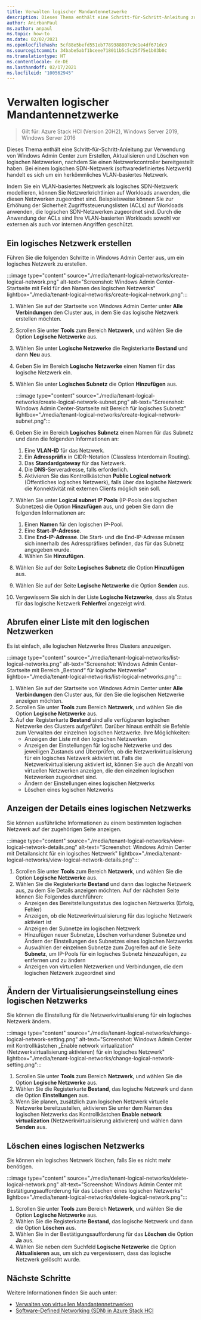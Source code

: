 ```yaml
---
title: Verwalten logischer Mandantennetzwerke
description: Dieses Thema enthält eine Schritt-für-Schritt-Anleitung zur Verwendung von Windows Admin Center zum Erstellen, Aktualisieren und Löschen von logischen Netzwerken, nachdem Sie einen Netzwerkcontroller bereitgestellt haben.
author: AnirbanPaul
ms.author: anpaul
ms.topic: how-to
ms.date: 02/02/2021
ms.openlocfilehash: 5cf88e5befd551eb7789388807c9c1e4df671dc9
ms.sourcegitcommit: 34babe5abf1bceee718011b5c5c25f75e1b03b0c
ms.translationtype: HT
ms.contentlocale: de-DE
ms.lasthandoff: 02/17/2021
ms.locfileid: "100562945"
---
```

# <a name="manage-tenant-logical-networks"></a>Verwalten logischer Mandantennetzwerke

>Gilt für: Azure Stack HCI (Version 20H2), Windows Server 2019, Windows Server 2016

Dieses Thema enthält eine Schritt-für-Schritt-Anleitung zur Verwendung von Windows Admin Center zum Erstellen, Aktualisieren und Löschen von logischen Netzwerken, nachdem Sie einen Netzwerkcontroller bereitgestellt haben. Bei einem logischen SDN-Netzwerk (softwaredefiniertes Netzwerk) handelt es sich um ein herkömmliches VLAN-basiertes Netzwerk.

Indem Sie ein VLAN-basiertes Netzwerk als logisches SDN-Netzwerk modellieren, können Sie Netzwerkrichtlinien auf Workloads anwenden, die diesen Netzwerken zugeordnet sind. Beispielsweise können Sie zur Erhöhung der Sicherheit Zugriffssteuerungslisten (ACLs) auf Workloads anwenden, die logischen SDN-Netzwerken zugeordnet sind. Durch die Anwendung der ACLs sind Ihre VLAN-basierten Workloads sowohl vor externen als auch vor internen Angriffen geschützt.

## <a name="create-a-logical-network"></a>Ein logisches Netzwerk erstellen
Führen Sie die folgenden Schritte in Windows Admin Center aus, um ein logisches Netzwerk zu erstellen.

:::image type="content" source="./media/tenant-logical-networks/create-logical-network.png" alt-text="Screenshot: Windows Admin Center-Startseite mit Feld für den Namen des logischen Netzwerks" lightbox="./media/tenant-logical-networks/create-logical-network.png":::

1. Wählen Sie auf der Startseite von Windows Admin Center unter **Alle Verbindungen** den Cluster aus, in dem Sie das logische Netzwerk erstellen möchten.
1. Scrollen Sie unter **Tools** zum Bereich **Netzwerk**, und wählen Sie die Option **Logische Netzwerke** aus.
1. Wählen Sie unter **Logische Netzwerke** die Registerkarte **Bestand** und dann **Neu** aus.
1. Geben Sie im Bereich **Logische Netzwerke** einen Namen für das logische Netzwerk ein.
1. Wählen Sie unter **Logisches Subnetz** die Option **Hinzufügen** aus.

    :::image type="content" source="./media/tenant-logical-networks/create-logical-network-subnet.png" alt-text="Screenshot: Windows Admin Center-Startseite mit Bereich für logisches Subnetz" lightbox="./media/tenant-logical-networks/create-logical-network-subnet.png":::

1. Geben Sie im Bereich **Logisches Subnetz** einen Namen für das Subnetz und dann die folgenden Informationen an:
    1. Eine **VLAN-ID** für das Netzwerk.
    1. Ein **Adresspräfix** in CIDR-Notation (Classless Interdomain Routing).
    1. Das **Standardgateway** für das Netzwerk.
    1. Die **DNS**-Serveradresse, falls erforderlich.
    1. Aktivieren Sie das Kontrollkästchen **Public Logical network** (Öffentliches logisches Netzwerk), falls über das logische Netzwerk die Konnektivität mit externen Clients möglich sein soll.
1. Wählen Sie unter **Logical subnet IP Pools** (IP-Pools des logischen Subnetzes) die Option **Hinzufügen** aus, und geben Sie dann die folgenden Informationen an:
    1. Einen **Namen** für den logischen IP-Pool.
    1. Eine **Start-IP-Adresse**.
    1. Eine **End-IP-Adresse**. Die Start- und die End-IP-Adresse müssen sich innerhalb des Adresspräfixes befinden, das für das Subnetz angegeben wurde.
    1. Wählen Sie **Hinzufügen**.
1. Wählen Sie auf der Seite **Logisches Subnetz** die Option **Hinzufügen** aus.
1. Wählen Sie auf der Seite **Logische Netzwerke** die Option **Senden** aus.
1. Vergewissern Sie sich in der Liste **Logische Netzwerke**, dass als Status für das logische Netzwerk **Fehlerfrei** angezeigt wird.

## <a name="get-a-list-of-logical-networks"></a>Abrufen einer Liste mit den logischen Netzwerken
Es ist einfach, alle logischen Netzwerke Ihres Clusters anzuzeigen.

:::image type="content" source="./media/tenant-logical-networks/list-logical-networks.png" alt-text="Screenshot: Windows Admin Center-Startseite mit Bereich „Bestand“ für logische Netzwerke" lightbox="./media/tenant-logical-networks/list-logical-networks.png":::

1. Wählen Sie auf der Startseite von Windows Admin Center unter **Alle Verbindungen** den Cluster aus, für den Sie die logischen Netzwerke anzeigen möchten.
1. Scrollen Sie unter **Tools** zum Bereich **Netzwerk**, und wählen Sie die Option **Logische Netzwerke** aus.
1. Auf der Registerkarte **Bestand** sind alle verfügbaren logischen Netzwerke des Clusters aufgeführt. Darüber hinaus enthält sie Befehle zum Verwalten der einzelnen logischen Netzwerke. Ihre Möglichkeiten:
    - Anzeigen der Liste mit den logischen Netzwerken
    - Anzeigen der Einstellungen für logische Netzwerke und des jeweiligen Zustands und Überprüfen, ob die Netzwerkvirtualisierung für ein logisches Netzwerk aktiviert ist. Falls die Netzwerkvirtualisierung aktiviert ist, können Sie auch die Anzahl von virtuellen Netzwerken anzeigen, die den einzelnen logischen Netzwerken zugeordnet sind.
    - Ändern der Einstellungen eines logischen Netzwerks
    - Löschen eines logischen Netzwerks

## <a name="view-logical-network-details"></a>Anzeigen der Details eines logischen Netzwerks
Sie können ausführliche Informationen zu einem bestimmten logischen Netzwerk auf der zugehörigen Seite anzeigen.

:::image type="content" source="./media/tenant-logical-networks/view-logical-network-details.png" alt-text="Screenshot: Windows Admin Center mit Detailansicht für ein logisches Netzwerk" lightbox="./media/tenant-logical-networks/view-logical-network-details.png":::

1. Scrollen Sie unter **Tools** zum Bereich **Netzwerk**, und wählen Sie die Option **Logische Netzwerke** aus.
1. Wählen Sie die Registerkarte **Bestand** und dann das logische Netzwerk aus, zu dem Sie Details anzeigen möchten. Auf der nächsten Seite können Sie Folgendes durchführen:
    - Anzeigen des Bereitstellungsstatus des logischen Netzwerks (Erfolg, Fehler)
    - Anzeigen, ob die Netzwerkvirtualisierung für das logische Netzwerk aktiviert ist
    - Anzeigen der Subnetze im logischen Netzwerk
    - Hinzufügen neuer Subnetze, Löschen vorhandener Subnetze und Ändern der Einstellungen des Subnetzes eines logischen Netzwerks
    - Auswählen der einzelnen Subnetze zum Zugreifen auf die Seite **Subnetz**, um IP-Pools für ein logisches Subnetz hinzuzufügen, zu entfernen und zu ändern
    - Anzeigen von virtuellen Netzwerken und Verbindungen, die dem logischen Netzwerk zugeordnet sind

## <a name="change-a-logical-networks-virtualization-setting"></a>Ändern der Virtualisierungseinstellung eines logischen Netzwerks
Sie können die Einstellung für die Netzwerkvirtualisierung für ein logisches Netzwerk ändern.

:::image type="content" source="./media/tenant-logical-networks/change-logical-network-setting.png" alt-text="Screenshot: Windows Admin Center mit Kontrollkästchen „Enable network virtualization“ (Netzwerkvirtualisierung aktivieren) für ein logisches Netzwerk" lightbox="./media/tenant-logical-networks/change-logical-network-setting.png":::

1. Scrollen Sie unter **Tools** zum Bereich **Netzwerk**, und wählen Sie die Option **Logische Netzwerke** aus.
1. Wählen Sie die Registerkarte **Bestand**, das logische Netzwerk und dann die Option **Einstellungen** aus.
1. Wenn Sie planen, zusätzlich zum logischen Netzwerk virtuelle Netzwerke bereitzustellen, aktivieren Sie unter dem Namen des logischen Netzwerks das Kontrollkästchen **Enable network virtualization** (Netzwerkvirtualisierung aktivieren) und wählen dann **Senden** aus.

## <a name="delete-a-logical-network"></a>Löschen eines logischen Netzwerks
Sie können ein logisches Netzwerk löschen, falls Sie es nicht mehr benötigen.

:::image type="content" source="./media/tenant-logical-networks/delete-logical-network.png" alt-text="Screenshot: Windows Admin Center mit Bestätigungsaufforderung für das Löschen eines logischen Netzwerks" lightbox="./media/tenant-logical-networks/delete-logical-network.png":::

1. Scrollen Sie unter **Tools** zum Bereich **Netzwerk**, und wählen Sie die Option **Logische Netzwerke** aus.
1. Wählen Sie die Registerkarte **Bestand**, das logische Netzwerk und dann die Option **Löschen** aus.
1. Wählen Sie in der Bestätigungsaufforderung für das **Löschen** die Option **Ja** aus.
1. Wählen Sie neben dem Suchfeld **Logische Netzwerke** die Option **Aktualisieren** aus, um sich zu vergewissern, dass das logische Netzwerk gelöscht wurde.

## <a name="next-steps"></a>Nächste Schritte
Weitere Informationen finden Sie auch unter:
- [Verwalten von virtuellen Mandantennetzwerken](tenant-virtual-networks.md)
- [Software-Defined Networking (SDN) in Azure Stack HCI](../concepts/software-defined-networking.md)
